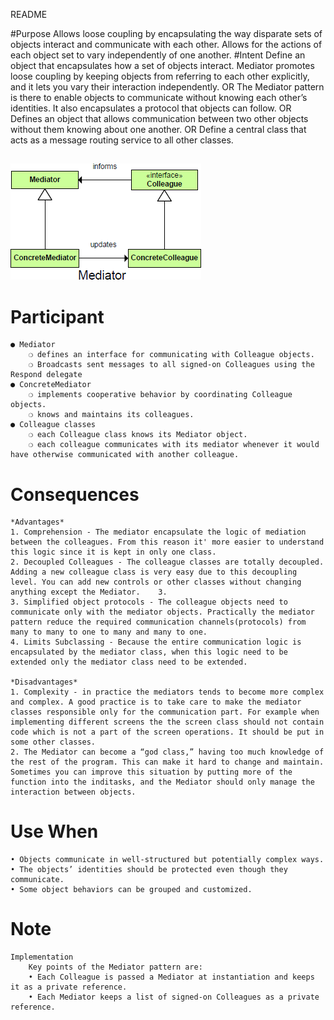 README

#Purpose
	Allows loose coupling by encapsulating the way disparate sets of objects interact and communicate with each other. Allows for the actions of each object set to vary independently of one another.
#Intent
	Define an object that encapsulates how a set of objects interact. Mediator promotes loose coupling by keeping objects from referring to each other explicitly, and it lets you vary their interaction independently.
	OR
	The Mediator pattern is there to enable objects to communicate without knowing each other’s identities. It also encapsulates a protocol that objects can follow.
	OR
	Defines an object that allows communication between two other objects without them knowing about one another.
	OR
	Define a central class that acts as a message routing service to all other classes.

##
![alt text](./Images/Mediator-1.md.png "Mediator")
##

# Participant
	● Mediator
		❍ defines an interface for communicating with Colleague objects.
		❍ Broadcasts sent messages to all signed-on Colleagues using the Respond delegate
	● ConcreteMediator
		❍ implements cooperative behavior by coordinating Colleague objects.
		❍ knows and maintains its colleagues.
	● Colleague classes
		❍ each Colleague class knows its Mediator object.
		❍ each colleague communicates with its mediator whenever it would have otherwise communicated with another colleague.


# Consequences

	*Advantages*
	1. Comprehension - The mediator encapsulate the logic of mediation between the colleagues. From this reason it' more easier to understand this logic since it is kept in only one class.
    2. Decoupled Colleagues - The colleague classes are totally decoupled. Adding a new colleague class is very easy due to this decoupling level. You can add new controls or other classes without changing anything except the Mediator.    3.
    3. Simplified object protocols - The colleague objects need to communicate only with the mediator objects. Practically the mediator pattern reduce the required communication channels(protocols) from many to many to one to many and many to one.
    4. Limits Subclassing - Because the entire communication logic is encapsulated by the mediator class, when this logic need to be extended only the mediator class need to be extended.

	*Disadvantages*
    1. Complexity - in practice the mediators tends to become more complex and complex. A good practice is to take care to make the mediator classes responsible only for the communication part. For example when implementing different screens the the screen class should not contain code which is not a part of the screen operations. It should be put in some other classes.
    2. The Mediator can become a “god class,” having too much knowledge of the rest of the program. This can make it hard to change and maintain. Sometimes you can improve this situation by putting more of the function into the inditasks, and the Mediator should only manage the interaction between objects.


# Use When
	• Objects communicate in well-structured but potentially complex ways.
	• The objects’ identities should be protected even though they communicate.
	• Some object behaviors can be grouped and customized.


# Note
	Implementation
		Key points of the Mediator pattern are:
		• Each Colleague is passed a Mediator at instantiation and keeps it as a private reference.
		• Each Mediator keeps a list of signed-on Colleagues as a private reference.
